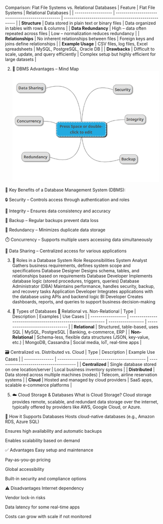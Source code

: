 Comparison: Flat File Systems vs. Relational Databases
| Feature             | Flat File Systems                                 | Relational Databases                                  |
| ------------------- | ------------------------------------------------- | ----------------------------------------------------- |
| **Structure**       | Data stored in plain text or binary files         | Data organized in tables with rows & columns          |
| **Data Redundancy** | High – data often repeated across files           | Low – normalization reduces redundancy                |
| **Relationships**   | No inherent relationships between files           | Foreign keys and joins define relationships           |
| **Example Usage**   | CSV files, log files, Excel spreadsheets          | MySQL, PostgreSQL, Oracle DB                          |
| **Drawbacks**       | Difficult to scale, update, and query efficiently | Complex setup but highly efficient for large datasets |

2. 🧠 DBMS Advantages – Mind Map
![alt text](image.png)


📌 Key Benefits of a Database Management System (DBMS):

🔒 Security – Controls access through authentication and roles

📏 Integrity – Ensures data consistency and accuracy

💾 Backup – Regular backups prevent data loss

🧬 Redundancy – Minimizes duplicate data storage

⏱️ Concurrency – Supports multiple users accessing data simultaneously

🤝 Data Sharing – Centralized access for various applications

3. 👥 Roles in a Database System
Role	Responsibilities
System Analyst	Gathers business requirements, defines system scope and specifications
Database Designer	Designs schema, tables, and relationships based on requirements
Database Developer	Implements database logic (stored procedures, triggers, queries)
Database Administrator (DBA)	Maintains performance, handles security, backup, and recovery tasks
Application Developer	Integrates applications with the database using APIs and backend logic
BI Developer	Creates dashboards, reports, and queries to support business decision-making

4. 🔄 Types of Databases
📘 Relational vs. Non-Relational
| Type               | Description                                                   | Examples           | Use Cases                         |
| ------------------ | ------------------------------------------------------------- | ------------------ | --------------------------------- |
| **Relational**     | Structured, table-based, uses SQL                             | MySQL, PostgreSQL  | Banking, e-commerce, ERP          |
| **Non-Relational** | Schema-less, flexible data structures (JSON, key-value, etc.) | MongoDB, Cassandra | Social media, IoT, real-time apps |


🗃️ Centralized vs. Distributed vs. Cloud
| Type            | Description                                   | Example Use Cases                        |
| --------------- | --------------------------------------------- | ---------------------------------------- |
| **Centralized** | Single database stored on one location/server | Local business inventory systems         |
| **Distributed** | Data stored across multiple machines (nodes)  | Telecom, airline reservation systems     |
| **Cloud**       | Hosted and managed by cloud providers         | SaaS apps, scalable e-commerce platforms |


5. ☁️ Cloud Storage & Databases
What is Cloud Storage?
Cloud storage provides remote, scalable, and redundant data storage over the internet, typically offered by providers like AWS, Google Cloud, or Azure.

🧩 How it Supports Databases
Hosts cloud-native databases (e.g., Amazon RDS, Azure SQL)

Ensures high availability and automatic backups

Enables scalability based on demand

✅ Advantages
Easy setup and maintenance

Pay-as-you-go pricing

Global accessibility

Built-in security and compliance options

⚠️ Disadvantages
Internet dependency

Vendor lock-in risks

Data latency for some real-time apps

Costs can grow with scale if not monitored

